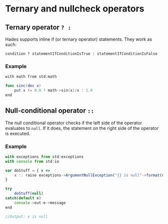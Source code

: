 # Ternary and nullcheck operators

## Ternary operator `? :`

Hades supports inline if \(or ternary operator\) statements. They work as such:

```text
condition ? statementIfConditionIsTrue : statementIfConditionIsFalse
```

### Example

```swift
with math from std:math

func sinc(dec x)
    put x != 0.0 ? math->sin(x)/x : 1.0
end
```

## Null-conditional operator `::`

The null conditional operator checks if the left side of the operator evaluates to `null`. If it does, the statement on the right side of the operator is executed.

### Example

```javascript
with exceptions from std:exceptions
with console from std:io

var doStuff = { x =>
    x :: raise exceptions->ArgumentNullException("{} is null"->format(nameof(x)))
}

try
    doStuff(null)
catch(default e)
    console->out:e->message
end

//Output: x is null
```

